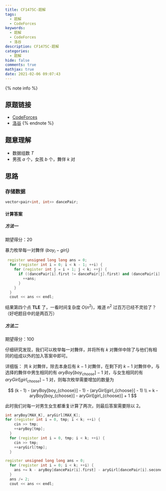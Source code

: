 ```yaml
---
title: CF1475C-题解
tags:
  - 题解
  - CodeForces
keywords:
  - 题解
  - CodeForces
  - 洛谷
description: CF1475C-题解
categories:
  - 题解
hide: false
comments: true
mathjax: true
date: 2021-02-06 09:07:43
---
```



{% note info %}
## 原题链接
* [CodeForces](http://codeforces.com/problemset/problem/1475/C)
* [洛谷](https://www.luogu.com.cn/problem/CF1475C)
{% endnote %}

## 题意理解

* 数据组数 $T$
* 男孩 $a$ 个，女孩 $b$ 个，舞伴 $k$ 对

## 思路

### 存储数据

```cpp
vector<pair<int, int>> dancePair;
```

#### 计算答案

##### 方法一

期望得分：20

暴力枚举每一对舞伴 $(boy_{i} - girl_{i})$

```cpp
 register unsigned long long ans = 0;
  for (register int i = 0; i < k - 1; ++i) {
    for (register int j = i + 1; j < k; ++j) {
      if ((dancePair[i].first != dancePair[j].first) and (dancePair[i].second != dancePair[j].second)) {
        ++ans;
      }
    }
  }
  cout << ans << endl;
```

结果第四个点 **TLE** 了，一看时间复杂度 $O(n^{2})$，难道 $n^{2}$ 过百万已经不灵验了？（好吧题目中的是两百万）

##### 方法二

期望得分：100

仔细研究发现，我们可以枚举每一对舞伴，并将所有 $k$ 对舞伴中除了与他们有相同的组成以外的加入答案中即可。

详细版： 共 $k$ 对舞伴，除去本身后有 $k - 1$ 对舞伴，在剩下的 $k - 1$ 对舞伴中，与选择的舞伴中男生相同的有 $aryBoy[boy_{choose}]  - 1$ 对，与女生相同的有 $aryGirl[girl_{choose}] - 1$ 对，则每次枚举需要增加的数量为

$$
(k - 1) - (aryBoy[boy_{choose}] - 1) - (aryGirl[girl_{choose}] - 1) \\
= k - aryBoy[boy_{choose}] - aryGirl[girl_{choose}] + 1
$$

此时我们对每一对男生女生都重复计算了两次，则最后答案需要除以 $2$。

```cpp
int aryBoy[MAX_K], aryGirl[MAX_K];
for (register int i = 0, tmp; i < k; ++i) {
    cin >> tmp;
    ++aryBoy[tmp];
  }
  for (register int i = 0, tmp; i < k; ++i) {
    cin >> tmp;
    ++aryGirl[tmp];
  }

register unsigned long long ans = 0;
  for (register int i = 0; i < k; ++i) {
    ans += k - aryBoy[dancePair[i].first] - aryGirl[dancePair[i].second] + 1;
  }
  ans /= 2;
  cout << ans << endl;
```

